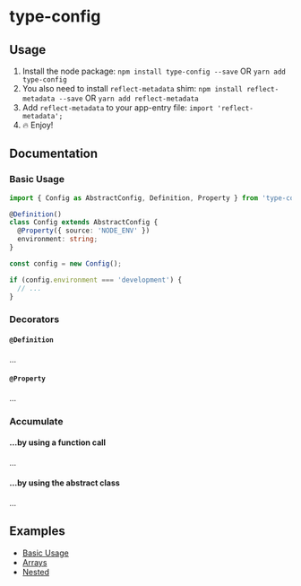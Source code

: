 # type-config

## Usage

1. Install the node package:
   `npm install type-config --save` OR `yarn add type-config`
1. You also need to install `reflect-metadata` shim:
   `npm install reflect-metadata --save` OR `yarn add reflect-metadata`
1. Add `reflect-metadata` to your app-entry file:
   `import 'reflect-metadata';`
1. 🔥 Enjoy!

## Documentation

### Basic Usage

```typescript
import { Config as AbstractConfig, Definition, Property } from 'type-config';

@Definition()
class Config extends AbstractConfig {
  @Property({ source: 'NODE_ENV' })
  environment: string;
}

const config = new Config();

if (config.environment === 'development') {
  // ...
}
```

### Decorators

#### `@Definition`

...

#### `@Property`

...

### Accumulate

#### ...by using a function call

...

#### ...by using the abstract class

...

## Examples

- [Basic Usage](https://github.com/m19c/type-config/blob/master/examples/simple.ts)
- [Arrays](https://github.com/m19c/type-config/blob/master/examples/array.ts)
- [Nested](https://github.com/m19c/type-config/blob/master/examples/nested.ts)
